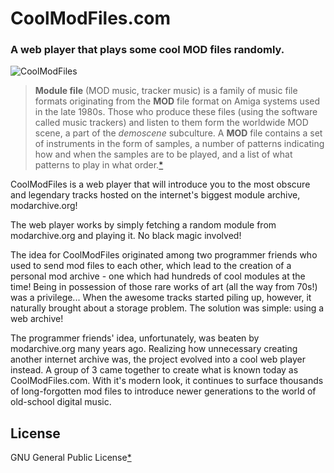 # CoolModFiles.com

### A web player that plays some cool MOD files randomly.
![CoolModFiles](https://user-images.githubusercontent.com/24392180/86676327-2962d800-c003-11ea-8e8f-6ebceebd78fb.png)

> **Module file** (MOD music, tracker music) is a family of music file formats originating from the **MOD** file format on Amiga systems used in the late 1980s. Those who produce these files (using the software called music trackers) and listen to them form the worldwide MOD scene, a part of the _demoscene_ subculture. 
A **MOD** file contains a set of instruments in the form of samples, a number of patterns indicating how and when the samples are to be played, and a list of what patterns to play in what order.[*](https://en.wikipedia.org/wiki/Module_file)

CoolModFiles is a web player that will introduce you to the most obscure and legendary tracks hosted on the internet's biggest module archive, modarchive.org!

The web player works by simply fetching a random module from modarchive.org and playing it. No black magic involved!

The idea for CoolModFiles originated among two programmer friends who used to send mod files to each other, which lead to the creation of a personal
mod archive - one which had hundreds of cool modules at the time! Being in possession of those rare works of art (all the way from 70s!) was a privilege...
When the awesome tracks started piling up, however, it naturally brought about a storage problem. The solution was simple: using a web archive!

The programmer friends' idea, unfortunately, was beaten by modarchive.org many years ago. Realizing how unnecessary creating another internet archive was, the project evolved into a cool web player instead. A group of 3 came together to create what is known today as CoolModFiles.com. With it's modern look, it continues to surface thousands of long-forgotten mod files to introduce newer generations to the world of old-school digital music.

## License

GNU General Public License[*](https://www.gnu.org/licenses/gpl.txt)